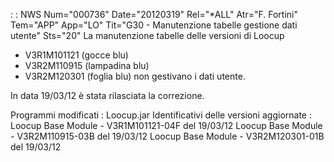  :  : NWS Num="000736" Date="20120319" Rel="*ALL" Atr="F. Fortini" Tem="APP" App="LO" Tit="G30 - Manutenzione tabelle gestione dati utente" Sts="20"
La manutenzione tabelle delle versioni di Loocup
- V3R1M101121 (gocce blu)
- V3R2M110915 (lampadina blu)
- V3R2M120301 (foglia blu)
non gestivano i dati utente.

In data 19/03/12 è stata rilasciata la correzione.

Programmi modificati :  Loocup.jar
Identificativi delle versioni aggiornate : 
Loocup Base Module - V3R1M101121-04F del 19/03/12
Loocup Base Module - V3R2M110915-03B del 19/03/12
Loocup Base Module - V3R2M120301-01B del 19/03/12
